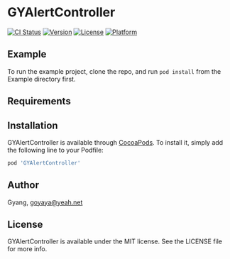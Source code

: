 # GYAlertController

[![CI Status](https://img.shields.io/travis/Gyang/GYAlertController.svg?style=flat)](https://travis-ci.org/Gyang/GYAlertController)
[![Version](https://img.shields.io/cocoapods/v/GYAlertController.svg?style=flat)](https://cocoapods.org/pods/GYAlertController)
[![License](https://img.shields.io/cocoapods/l/GYAlertController.svg?style=flat)](https://cocoapods.org/pods/GYAlertController)
[![Platform](https://img.shields.io/cocoapods/p/GYAlertController.svg?style=flat)](https://cocoapods.org/pods/GYAlertController)

## Example

To run the example project, clone the repo, and run `pod install` from the Example directory first.

## Requirements

## Installation

GYAlertController is available through [CocoaPods](https://cocoapods.org). To install
it, simply add the following line to your Podfile:

```ruby
pod 'GYAlertController'
```

## Author

Gyang, goyaya@yeah.net

## License

GYAlertController is available under the MIT license. See the LICENSE file for more info.
